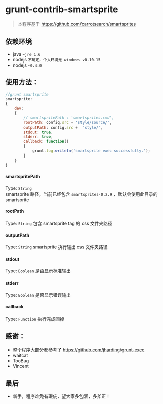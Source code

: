 grunt-contrib-smartsprite
=========================


> 本程序基于 https://github.com/carrotsearch/smartsprites


## 依赖环境

*  java    `~jre 1.6`  
*  nodejs  `不确定，个人环境是 windows v0.10.15 `
*  nodejs  `~0.4.0`


## 使用方法：
```js
//grunt smartsprite
smartsprite: 
{
    dev: 
    {
        // smartspritePath : 'smartsprites.cmd',
        rootPath: config.src + 'style/source/',
        outputPath: config.src +  'style/',
        stdout: true,
        stderr: true,
        callback: function()
        {
            grunt.log.writeln('smartsprite exec successfully.');
        }
    }
}
```

#### smartspritePath
Type: `String`  
smartsprite 路径，当前已经包含 `smartsprites-0.2.9` ，默认会使用此目录的 smartsprite


#### rootPath
Type: `String` 
包含 smartsprite tag 的 css 文件夹路径


#### outputPath
Type: `String` 
smartsprite 执行输出 css 文件夹路径


#### stdout
Type: `Boolean` 
是否显示标准输出


#### stderr
Type: `Boolean`
是否显示错误输出


#### callback
Type: `Function`
执行完成回掉



## 感谢：
* 整个程序大部分都参考了 https://github.com/jharding/grunt-exec
* waitcat
* TooBug
* Vincent



## 最后
* 新手，程序难免有瑕疵，望大家多包涵，多斧正！


 
















